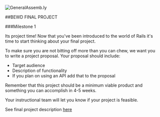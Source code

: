 ![GeneralAssemb.ly](https://github.com/generalassembly/ga-ruby-on-rails-for-devs/raw/master/images/ga.png "GeneralAssemb.ly")

##BEWD FINAL PROJECT


###Milestone 1

Its project time! Now that you've been introduced to the world of Rails it's time to start thinking about your final project. 

To make sure you are not bitting off more than you can chew, we want  you to write a project proposal. Your proposal should include: 

*	Target audience
*	Description of functionality
*	If you plan on using an API add that to the proposal

Remember that this project should be a minimum viable product and something you can accomplish in 4-5 weeks.

Your instructional team will let you know if your project is feasible. 

See  final project description [here](../Final_Project/final_project.md)